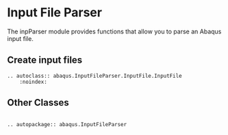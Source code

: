 # Input File Parser

The inpParser module provides functions that allow you to parse an Abaqus input file.

## Create input files

```{eval-rst}
.. autoclass:: abaqus.InputFileParser.InputFile.InputFile
    :noindex:
```

## Other Classes

```{eval-rst}

.. autopackage:: abaqus.InputFileParser
```
